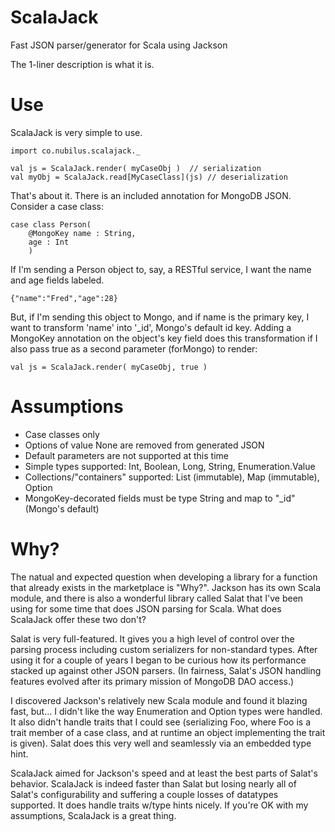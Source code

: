 # ScalaJack

Fast JSON parser/generator for Scala using Jackson

The 1-liner description is what it is. 

# Use

ScalaJack is very simple to use.

	import co.nubilus.scalajack._

	val js = ScalaJack.render( myCaseObj )  // serialization
	val myObj = ScalaJack.read[MyCaseClass](js) // deserialization

That's about it.  There is an included annotation for MongoDB JSON.  Consider a case class:

	case class Person(
		@MongoKey name : String,
		age : Int
		)

If I'm sending a Person object to, say, a RESTful service, I want the name and age fields labeled.

	{"name":"Fred","age":28}

But, if I'm sending this object to Mongo, and if name is the primary key, I want to transform 'name' into
'_id', Mongo's default id key.  Adding a MongoKey annotation on the object's key field does this transformation
if I also pass true as a second parameter (forMongo) to render:

	val js = ScalaJack.render( myCaseObj, true )

# Assumptions

- Case classes only
- Options of value None are removed from generated JSON
- Default parameters are not supported at this time
- Simple types supported: Int, Boolean, Long, String, Enumeration.Value
- Collections/"containers" supported: List (immutable), Map (immutable), Option
- MongoKey-decorated fields must be type String and map to "_id" (Mongo's default)

# Why?

The natual and expected question when developing a library for a function that already exists in the marketplace 
is "Why?".  Jackson has its own Scala module, and there is also a wonderful library called Salat that I've been 
using for some time that does JSON parsing for Scala.  What does ScalaJack offer these two don't?

Salat is very full-featured.  It gives you a high level of control over the parsing process including
custom serializers for non-standard types.  After using it for a couple of years I began to be curious how its
performance stacked up against other JSON parsers.  (In fairness, Salat's JSON handling features evolved after 
its primary mission of MongoDB DAO access.)

I discovered Jackson's relatively new Scala module and found it blazing fast, but...  I didn't like the way
Enumeration and Option types were handled.  It also didn't handle traits that I could see (serializing Foo, where 
Foo is a trait member of a case class, and at runtime an object implementing the trait is given).  Salat does
this very well and seamlessly via an embedded type hint.

ScalaJack aimed for Jackson's speed and at least the best parts of Salat's behavior.  ScalaJack is indeed faster
than Salat but losing nearly all of Salat's configurability and suffering a couple losses of datatypes supported.
It does handle traits w/type hints nicely.  If you're OK with my assumptions, ScalaJack is a great thing.
